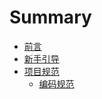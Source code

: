 # Summary

* [前言](README.md)
* [新手引导](NewGuide.md)
* [项目规范](xiang-mu-gui-fan.md)
  * [编码规范](bian-ma-gui-fan.md)



